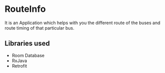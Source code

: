 # RouteInfo
It is an Application which helps with you the different route of the buses and route timing of that particular bus.


## Libraries used <br>
- Room Database
- RxJava
- Retrofit


